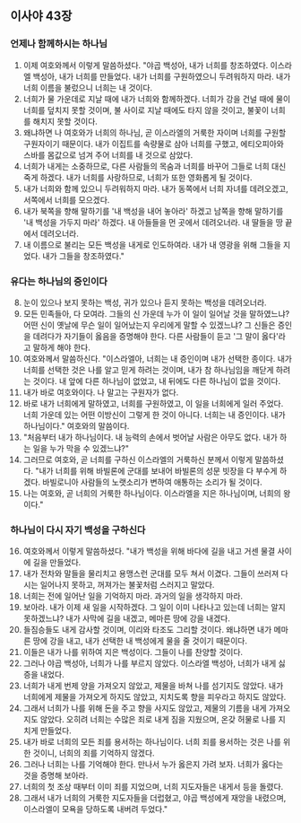 ## 이사야 43장

### 언제나 함께하시는 하나님
1. 이제 여호와께서 이렇게 말씀하셨다. "야곱 백성아, 내가 너희를 창조하였다. 이스라엘 백성아, 내가 너희를 만들었다. 내가 너희를 구원하였으니 두려워하지 마라. 내가 너희 이름을 불렀으니 너희는 내 것이다.
2. 너희가 물 가운데로 지날 때에 내가 너희와 함께하겠다. 너희가 강을 건널 때에 물이 너희를 덮치지 못할 것이며, 불 사이로 지날 때에도 타지 않을 것이고, 불꽃이 너희를 해치지 못할 것이다.
3. 왜냐하면 나 여호와가 너희의 하나님, 곧 이스라엘의 거룩한 자이며 너희를 구원할 구원자이기 때문이다. 내가 이집트를 속량물로 삼아 너희를 구했고, 에티오피아와 스바를 몸값으로 넘겨 주어 너희를 내 것으로 삼았다.
4. 너희가 내게는 소중하므로, 다른 사람들의 목숨과 너희를 바꾸어 그들로 너희 대신 죽게 하겠다. 내가 너희를 사랑하므로, 너희가 또한 영화롭게 될 것이다.
5. 내가 너희와 함께 있으니 두려워하지 마라. 내가 동쪽에서 너희 자녀를 데려오겠고, 서쪽에서 너희를 모으겠다.
6. 내가 북쪽을 향해 말하기를 '내 백성을 내어 놓아라' 하겠고 남쪽을 향해 말하기를 '내 백성을 가두지 마라' 하겠다. 내 아들들을 먼 곳에서 데려오너라. 내 딸들을 땅 끝에서 데려오너라.
7. 내 이름으로 불리는 모든 백성을 내게로 인도하여라. 내가 내 영광을 위해 그들을 지었다. 내가 그들을 창조하였다."
### 유다는 하나님의 증인이다
8. 눈이 있으나 보지 못하는 백성, 귀가 있으나 듣지 못하는 백성을 데려오너라.
9. 모든 민족들아, 다 모여라. 그들의 신 가운데 누가 이 일이 일어날 것을 말하였느냐? 어떤 신이 옛날에 무슨 일이 일어났는지 우리에게 말할 수 있겠느냐? 그 신들은 증인을 데려다가 자기들이 옳음을 증명해야 한다. 다른 사람들이 듣고 '그 말이 옳다'라고 말하게 해야 한다.
10. 여호와께서 말씀하신다. "이스라엘아, 너희는 내 증인이며 내가 선택한 종이다. 내가 너희를 선택한 것은 나를 알고 믿게 하려는 것이며, 내가 참 하나님임을 깨닫게 하려는 것이다. 내 앞에 다른 하나님이 없었고, 내 뒤에도 다른 하나님이 없을 것이다.
11. 내가 바로 여호와이다. 나 말고는 구원자가 없다.
12. 바로 내가 너희에게 말하였고, 너희를 구원하였고, 이 일을 너희에게 일러 주었다. 너희 가운데 있는 어떤 이방신이 그렇게 한 것이 아니다. 너희는 내 증인이다. 내가 하나님이다." 여호와의 말씀이다.
13. "처음부터 내가 하나님이다. 내 능력의 손에서 벗어날 사람은 아무도 없다. 내가 하는 일을 누가 막을 수 있겠느냐?"
14. 그러므로 여호와, 곧 너희를 구하신 이스라엘의 거룩하신 분께서 이렇게 말씀하셨다. "내가 너희를 위해 바빌론에 군대를 보내어 바빌론의 성문 빗장을 다 부수게 하겠다. 바빌로니아 사람들의 노랫소리가 변하여 애통하는 소리가 될 것이다.
15. 나는 여호와, 곧 너희의 거룩한 하나님이다. 이스라엘을 지은 하나님이며, 너희의 왕이다."
### 하나님이 다시 자기 백성을 구하신다
16. 여호와께서 이렇게 말씀하셨다. "내가 백성을 위해 바다에 길을 내고 거센 물결 사이에 길을 만들었다.
17. 내가 전차와 말들을 물리치고 용맹스런 군대를 모두 쳐서 이겼다. 그들이 쓰러져 다시는 일어나지 못하고, 꺼져가는 불꽃처럼 스러지고 말았다.
18. 너희는 전에 일어난 일을 기억하지 마라. 과거의 일을 생각하지 마라.
19. 보아라. 내가 이제 새 일을 시작하겠다. 그 일이 이미 나타나고 있는데 너희는 알지 못하겠느냐? 내가 사막에 길을 내겠고, 메마른 땅에 강을 내겠다.
20. 들짐승들도 내게 감사할 것이며, 이리와 타조도 그리할 것이다. 왜냐하면 내가 메마른 땅에 강을 내고, 내가 선택한 내 백성에게 물을 줄 것이기 때문이다.
21. 이들은 내가 나를 위하여 지은 백성이다. 그들이 나를 찬양할 것이다.
22. 그러나 야곱 백성아, 너희가 나를 부르지 않았다. 이스라엘 백성아, 너희가 내게 싫증을 내었다.
23. 너희가 내게 번제 양을 가져오지 않았고, 제물을 바쳐 나를 섬기지도 않았다. 내가 너희에게 제물을 가져오게 하지도 않았고, 지치도록 향을 피우라고 하지도 않았다.
24. 그래서 너희가 나를 위해 돈을 주고 향을 사지도 않았고, 제물의 기름을 내게 가져오지도 않았다. 오히려 너희는 수많은 죄로 내게 짐을 지웠으며, 온갖 허물로 나를 지치게 만들었다.
25. 내가 바로 너희의 모든 죄를 용서하는 하나님이다. 너희 죄를 용서하는 것은 나를 위한 것이니, 너희의 죄를 기억하지 않겠다.
26. 그러나 너희는 나를 기억해야 한다. 만나서 누가 옳은지 가려 보자. 너희가 옳다는 것을 증명해 보아라.
27. 너희의 첫 조상 때부터 이미 죄를 지었으며, 너희 지도자들은 내게서 등을 돌렸다.
28. 그래서 내가 너희의 거룩한 지도자들을 더럽혔고, 야곱 백성에게 재앙을 내렸으며, 이스라엘이 모욕을 당하도록 내버려 두었다."